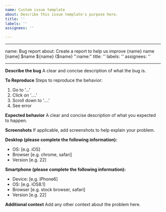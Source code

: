```yaml
---
name: Custom issue template
about: Describe this issue template's purpose here.
title: ''
labels: ''
assignees: ''

---
```


---
name: Bug report
about: Create a report to help us improve {name} name [name] $name ${name} {$name} ":name:"
title: ''
labels: ''
assignees: ''

---

**Describe the bug**
A clear and concise description of what the bug is. 

**To Reproduce**
Steps to reproduce the behavior:
1. Go to '...'
2. Click on '....'
3. Scroll down to '....'
4. See error

**Expected behavior**
A clear and concise description of what you expected to happen.

**Screenshots**
If applicable, add screenshots to help explain your problem.

**Desktop (please complete the following information):**
 - OS: [e.g. iOS]
 - Browser [e.g. chrome, safari]
 - Version [e.g. 22] 

**Smartphone (please complete the following information):**
 - Device: [e.g. iPhone6]
 - OS: [e.g. iOS8.1]
 - Browser [e.g. stock browser, safari]
 - Version [e.g. 22] 

**Additional context**
Add any other context about the problem here.
